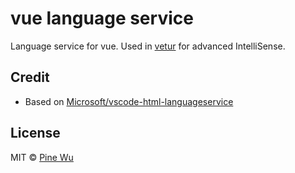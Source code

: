 # vue language service

Language service for vue. Used in [vetur](https://github.com/octref/vetur) for advanced IntelliSense.

## Credit

- Based on [Microsoft/vscode-html-languageservice](https://github.com/Microsoft/vscode-html-languageservice)

## License

MIT © [Pine Wu](https://github.com/octref) 